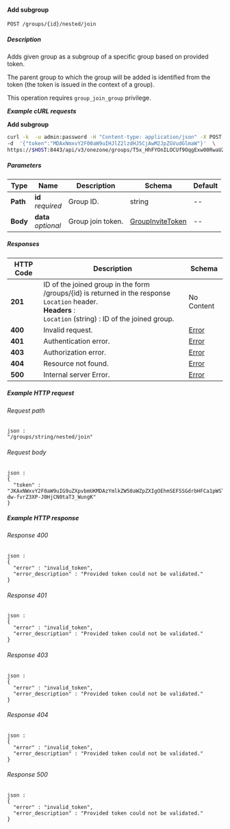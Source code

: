 
<a name="join_nested_group"></a>
#### Add subgroup
```
POST /groups/{id}/nested/join
```


##### Description
Adds given group as a subgroup of a specific group based on provided token. 

The parent group to which the group will be added is identified from the token 
(the token is issued in the context of a group).

This operation requires `group_join_group` privilege.

***Example cURL requests***

**Add subgroup**

```bash
curl -k  -u admin:password -H "Content-type: application/json" -X POST \
-d  '{"token":"MDAxNmxvY2F00aW9uIHJlZ2lzdHJ5CjAwM2JpZGVudGlmaW"}'  \
https://$HOST:8443/api/v3/onezone/groups/T5x_HhFYOnILOCUf9OqgExw00RwaU2MXT5122o
```


##### Parameters

|Type|Name|Description|Schema|Default|
|---|---|---|---|---|
|**Path**|**id**  <br>*required*|Group ID.|string|--|
|**Body**|**data**  <br>*optional*|Group join token.|[GroupInviteToken](../definitions/GroupInviteToken.md#groupinvitetoken)|--|


##### Responses

|HTTP Code|Description|Schema|
|---|---|---|
|**201**|ID of the joined group in the form /groups/{id} is  returned in the response `Location` header.  <br>**Headers** :   <br>`Location` (string) : ID of the joined group.|No Content|
|**400**|Invalid request.|[Error](../definitions/Error.md#error)|
|**401**|Authentication error.|[Error](../definitions/Error.md#error)|
|**403**|Authorization error.|[Error](../definitions/Error.md#error)|
|**404**|Resource not found.|[Error](../definitions/Error.md#error)|
|**500**|Internal server Error.|[Error](../definitions/Error.md#error)|


##### Example HTTP request

###### Request path
```
json :
"/groups/string/nested/join"
```


###### Request body
```
json :
{
  "token" : "JKAxNWxvY2F0aW9uIG9uZXpvbmUKMDAzYmlkZW50aWZpZXIgOEhmSEFSSGdrbHFCa1pWSTRsNk1CVHZTU3Z0OThwcHA2OTQ4czhRN1NPawowMDFhY2lkIHRpbWUgPCAxNDk2MTQwMTQ0CjAwMmZzaWduYXR1cmUg88OIBmav38YI0Z2-dw-fvrZ3XP-J0HjCN0taT3_WungK"
}
```


##### Example HTTP response

###### Response 400
```
json :
{
  "error" : "invalid_token",
  "error_description" : "Provided token could not be validated."
}
```


###### Response 401
```
json :
{
  "error" : "invalid_token",
  "error_description" : "Provided token could not be validated."
}
```


###### Response 403
```
json :
{
  "error" : "invalid_token",
  "error_description" : "Provided token could not be validated."
}
```


###### Response 404
```
json :
{
  "error" : "invalid_token",
  "error_description" : "Provided token could not be validated."
}
```


###### Response 500
```
json :
{
  "error" : "invalid_token",
  "error_description" : "Provided token could not be validated."
}
```



